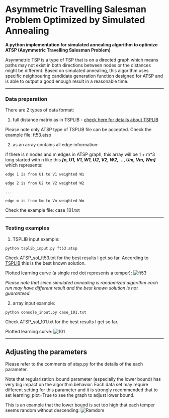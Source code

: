 # Asymmetric Travelling Salesman Problem Optimized by Simulated Annealing
**A python implementation for simulated annealing algorithm to optimize ATSP (Asymmetric Travelling Salesman Problem)**

Asymmetric TSP is a type of TSP that is on a directed graph which means paths may not exist in both directions between nodes or the distances might be different. Based on simulated annealing, this algorithm uses specific neighbouring candidate generation function designed for ATSP and is able to output a good enough result in a reasonable time.

---
### Data preparation
There are 2 types of data format:

1. full distance matrix as in TSPLIB - 
[check here for details about TSPLIB](http://elib.zib.de/pub/mp-testdata/tsp/tsplib/tsplib.html)

Please note only ATSP type of TSPLIB file can be accepted. Check the example file: ft53.atsp

2. as an array contains all edge information:

if there is n nodes and m edges in ATSP graph, this array will be 1 + m*3 long started with n like this **_[n, U1, V1, W1, U2, V2, W2, ..., Um, Vm, Wm]_** which represents:

```
edge 1 is from U1 to V1 weighted W1

edge 2 is from U2 to V2 weighted W2

...

edge m is from Um to Vm weighted Wm
```

Check the example file: case_101.txt

---
### Testing examples

1. TSPLIB input example:

```
python tsplib_input.py ft53.atsp
```

Check ATSP_sol_ft53.txt for the best results I get so far. According to [TSPLIB](http://elib.zib.de/pub/mp-testdata/tsp/tsplib/sop-sol.html) this is the best known solution.

Plotted learning curve (a single red dot represents a temper):
![ft53](http://i.imgur.com/nLlVhPX.png)

_Please note that since simulated annealing is randomized algorithm each run may have different result and the best known solution is not guaranteed._

2. array input example:

```
python console_input.py case_101.txt
```

Check ATSP_sol_101.txt for the best results I get so far.

Plotted learning curve:
![101](http://i.imgur.com/qRFqjAV.png)

---
## Adjusting the parameters

Please refer to the comments of atsp.py for the details of the each parameter.

Note that regularization_bound parameter (especially the lower bound) has very big impact on the algorithm behavior. Each data set may require different setting for this parameter and it is strongly recommended that to set learning_plot=True to see the graph to adjust lower bound.

This is an example that the lower bound is set too high that each temper seems random without descending:
![Ramdom](http://i.imgur.com/VNP3V3T.png)